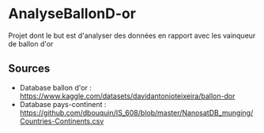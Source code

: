 # AnalyseBallonD-or
Projet dont le but est d'analyser des données en rapport avec les vainqueur de ballon d'or

## Sources

- Database ballon d'or : https://www.kaggle.com/datasets/davidantonioteixeira/ballon-dor
- Database pays-continent : https://github.com/dbouquin/IS_608/blob/master/NanosatDB_munging/Countries-Continents.csv